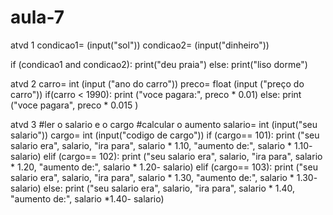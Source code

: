 # aula-7
atvd 1
condicao1= (input("sol"))
condicao2= (input("dinheiro"))

if (condicao1 and condicao2):
    print("deu praia")
else:
    print("liso dorme")

atvd 2
carro= int (input ("ano do carro"))
preco= float (input ("preço do carro"))
if(carro < 1990):
    print ("voce pagara:", preco * 0.01)
else:
    print ("voce pagara", preco * 0.015 )

atvd 3
#ler o salario e o cargo
#calcular o aumento
salario= int (input("seu salario"))
cargo= int (input("codigo de cargo"))
if (cargo== 101):
    print ("seu salario era", salario, "ira para", salario * 1.10, "aumento de:", salario * 1.10- salario)
elif (cargo== 102):
    print ("seu salario era", salario, "ira para", salario * 1.20, "aumento de:", salario * 1.20- salario)
elif (cargo== 103):
    print ("seu salario era", salario, "ira para", salario * 1.30, "aumento de:", salario * 1.30- salario)
else: 
    print ("seu salario era", salario, "ira para", salario * 1.40, "aumento de:", salario *1.40- salario)
